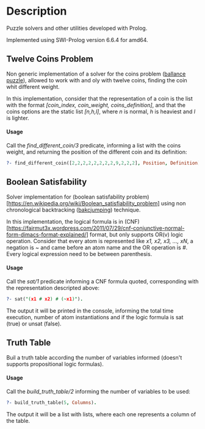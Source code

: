 # Description
Puzzle solvers and other utilities developed with Prolog.

Implemented using SWI-Prolog version 6.6.4 for amd64.

## Twelve Coins Problem
Non generic implementation of a solver for the coins problem ([ballance puzzle](https://en.wikipedia.org/wiki/Balance_puzzle)), allowed to work with and oly with twelve coins, finding the coin whit different weight.

In this implementation, consider that the representation of a coin is the list with the format *[coin_index, coin_weight, coins_definition]*, and that the coins options are the static list *[n,h,l]*, where *n* is normal, *h* is heaviest and *l* is lighter.

#### Usage
Call the *find_different_coin/3* predicate, informing a list with the coins weight, and returning the position of the different coin and its definition:

```prolog
?- find_different_coin([2,2,2,2,2,2,2,2,9,2,2,2], Position, Definition).
```

## Boolean Satisfability
Solver implementation for (boolean satisfability problem)[https://en.wikipedia.org/wiki/Boolean_satisfiability_problem] using non chronological backtracking ([bakcjumping](https://en.wikipedia.org/wiki/Backjumping)) technique.

In this implementation, the logical formula is in (CNF)[https://fairmut3x.wordpress.com/2011/07/29/cnf-conjunctive-normal-form-dimacs-format-explained/] format, but only supports OR(v) logic operation. Consider that every atom is represented like *x1, x2, x3, ..., xN*, a negation is *~* and came before an atom name and the OR operation is *#*. Every logical expression need to be between parenthesis.

#### Usage
Call the *sat/1* predicate informing a CNF formula quoted, corresponding with the representation descripted above:

```prolog
?- sat("(x1 # x2) # (~x1)").
```
The output it will be printed in the console, informing the total time execution, number of atom instantiations and if the logic formula is sat (true) or unsat (false).

## Truth Table
Buil a truth table according the number of variables informed (doesn't supports propositional logic formulas).

#### Usage
Call the *build_truth_table/2* informing the number of variables to be used:

```prolog
?- build_truth_table(5, Columns).
```
The output it will be a list with lists, where each one represents a column of the table.
